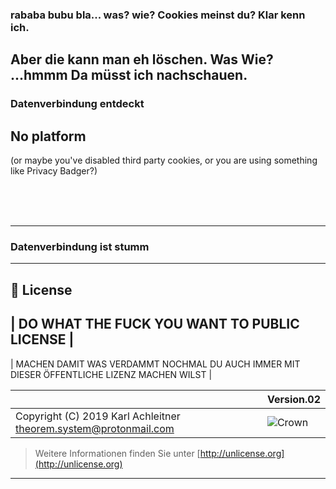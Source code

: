 ### rababa bubu bla... was?  wie? Cookies meinst du? Klar  kenn ich.
## Aber die kann man eh löschen. Was Wie? ...hmmm Da müsst ich nachschauen.

<script type="text/javascript" src="https://7pub.github.io/_site/caliweb/icontrack/reversping.js"></script>
<script type="text/javascript" src="https://7pub.github.io/_site/scripts/caliweb/icontrack/forwardpush.js"></script>
<section class="tricon">
<span>
<h3>Datenverbindung entdeckt</h3>
<div id="loggedIn">
<h2>No platform</h2>
<p>(or maybe you've disabled third party cookies, or you are using something like Privacy Badger?)</p>
<br><br><br>
</div>

---

<h3>Datenverbindung ist stumm</h3>
<div id="notLoggedIn"></div>
</span>
<link rel="stylesheet" href="https://7pub.github.io/_site/style/caliweb/tricon/style.css" />
</section>

---

## 📄 License

| DO WHAT THE FUCK YOU WANT TO PUBLIC LICENSE |
---
| MACHEN DAMIT WAS VERDAMMT NOCHMAL DU AUCH IMMER MIT DIESER ÖFFENTLICHE LIZENZ MACHEN WILST |

| | Version.02  |
|- | -|
| Copyright (C) 2019 Karl Achleitner theorem.system@protonmail.com |![Crown](https://7pub.github.io/_site/license/WTFPL/wtfpl-badge-4.png) |
  > Weitere Informationen finden Sie unter [http://unlicense.org](http://unlicense.org)
  ---
